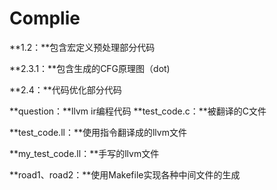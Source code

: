 # Complie

**1.2：**包含宏定义预处理部分代码

**2.3.1：**包含生成的CFG原理图（dot)

**2.4：**代码优化部分代码

**question：**llvm ir编程代码
  **test_code.c：**被翻译的C文件

  **test_code.ll：**使用指令翻译成的llvm文件

  **my_test_code.ll：**手写的llvm文件

**road1、road2：**使用Makefile实现各种中间文件的生成
